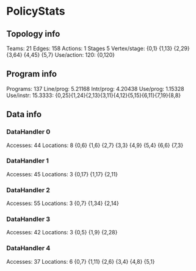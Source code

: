 # PolicyStats
## Topology info
Teams:		21
Edges:		158
Actions:	1
Stages		5
Vertex/stage:	{0,1} {1,13} {2,29} {3,64} {4,45} {5,7} 
Use/action:	120: {0,120} 

## Program info
Programs:	137
Line/prog:	5.21168
Intr/prog:	4.20438
Use/prog:	1.15328
Use/instr:	15.3333: {0,25}{1,24}{2,13}{3,11}{4,12}{5,15}{6,11}{7,19}{8,8}

## Data info

### DataHandler 0
Accesses:	44
Locations:	8
{0,6} {1,6} {2,7} {3,3} {4,9} {5,4} {6,6} {7,3} 

### DataHandler 1
Accesses:	45
Locations:	3
{0,17} {1,17} {2,11} 

### DataHandler 2
Accesses:	55
Locations:	3
{0,7} {1,34} {2,14} 

### DataHandler 3
Accesses:	42
Locations:	3
{0,5} {1,9} {2,28} 

### DataHandler 4
Accesses:	37
Locations:	6
{0,7} {1,11} {2,6} {3,4} {4,8} {5,1} 